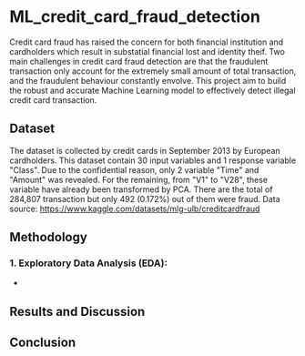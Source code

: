 # ML_credit_card_fraud_detection
Credit card fraud has raised the concern for both financial institution and cardholders which result in substatial financial lost and identity theif.
Two main challenges in credit card fraud detection are that the fraudulent transaction only account for the extremely small amount of total transaction, and the fraudulent behaviour constantly envolve. 
This project aim to build the robust and accurate Machine Learning model to effectively detect illegal credit card transaction.

## Dataset
The dataset is collected by credit cards in September 2013 by European cardholders. 
This dataset contain 30 input variables and 1 response variable "Class".
Due to the confidential reason, only 2 variable "Time" and "Amount"  was revealed. For the remaining, from "V1" to "V28", these variable have already been transformed by PCA.
There are the total of 284,807 transaction but only 492  (0.172%) out of them were fraud.
Data source: https://www.kaggle.com/datasets/mlg-ulb/creditcardfraud

## Methodology
### 1. Exploratory Data Analysis (EDA): 
* 
## Results and Discussion

## Conclusion
